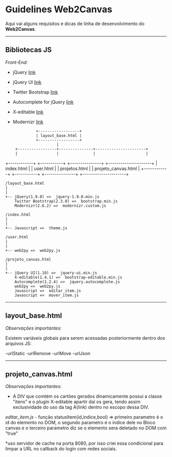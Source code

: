Guidelines Web2Canvas
=======================

Aqui vai alguns requisitos e dicas de linha de desenvolvimento do **Web2Canvas**.

---------------------------------------

Bibliotecas JS
----------------

*Front-End:*

- jQuery [link](http://jquery.com/)
- jQuery UI [link](http://jqueryui.com/)
- Twitter Bootstrap [link](http://twitter.github.com/bootstrap/)
- Autocomplete for jQuery [link](http://www.devbridge.com/projects/autocomplete/jquery/)
- X-editable [link](http://github.com/vitalets/x-editable/)
- Modernizr [link](http://modernizr.com/)


                +------------------+
                | layout_base.html |
                +------------------+
	                     |
       +-----------------+---------------+----------------------+
       |                 |               |						|
+------------+   +-----------+   +---------------+   +---------------------+
| index.html |   | user.html |   | projetos.html |   | projeto_canvas.html |
+------------+   +-----------+   +---------------+   +---------------------+


	/layout_base.html
	|
	|
	+-- jQuery(1.9.0) =>  jquery-1.9.0.min.js
		Twitter Bootstrap(2.3.0) =>  bootstrap.min.js
		Modernizr(2.6.2) =>  modernizr.custom.js
				
	/index.html
	|
	|
	+-- Javascript =>  theme.js

	/user.html
	|
	|
	+-- web2py =>  web2py.js
				
	/projeto_canvas.html
	|
	|
	+-- jQuery UI(1.10) =>  jquery-ui.min.js
		X-editable(1.4.1) =>  bootstrap-editable.min.js
		Autocomplete(1.2.4) =>  jquery.autocomplete.js
		web2py =>  web2py.js
		Javascript =>  editar_item.js
		Javascript =>  mover_item.js






---------------------------------------

layout_base.html
------------

*Observações importantes:*

 Existem variáveis globais para serem acessadas posteriormente dentro dos arquivos JS:

-urlStatic
-urlRemove
-urlMove
-urlJson


---------------------------------------

projeto_canvas.html
------------

*Observações importantes:*

- A DIV que comtém os cartões gerados dinamicamente possui a classe "itens" e o plugin X-editable apartir daí os gera, tendo assim exclusividade do uso da tag A(link) dentro no escopo dessa DIV.

*editar_item.js* - função statusItem(id,indice,bool) => primeiro parametro é o id do elemento no DOM, o segundo parametro é o indice dele no Bloco canvas e o terceiro parametro diz se o elemento sera deletado no DOM com "true"

*uso servidor de cache na porta 8080, por isso criei essa condicional para limpar a URL no callback do login com redes sociais.

